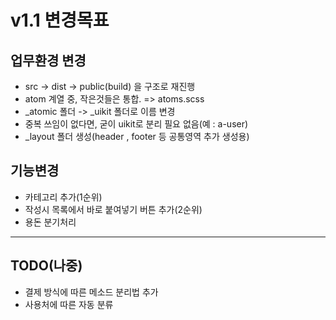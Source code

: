 # v1.1 변경목표
## 업무환경 변경
- src -> dist -> public(build) 을 구조로 재진행
- atom 계열 중, 작은것들은 통합. => atoms.scss
- _atomic 폴더 -> _uikit 폴더로 이름 변경
- 중복 쓰임이 없다면, 굳이 uikit로 분리 필요 없음(예 : a-user)
- _layout 폴더 생성(header , footer 등 공통영역 추가 생성용)

## 기능변경
- 카테고리 추가(1순위)
- 작성시 목록에서 바로 붙여넣기 버튼 추가(2순위)
- 용돈 분기처리

----

## TODO(나중)
- 결제 방식에 따른 메소드 분리법 추가
- 사용처에 따른 자동 분류
